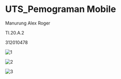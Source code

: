 # UTS_Pemograman Mobile

Manurung Alex Roger 

TI.20.A.2

312010478


![1](https://github.com/ManurungAlexR/UTS_PM_Manurung-Alex-Roger/assets/101391579/42a3ca39-d05b-46e8-ad90-1148722fae57)

![2](https://github.com/ManurungAlexR/UTS_PM_Manurung-Alex-Roger/assets/101391579/39504653-f709-4684-9c8d-1f94140fef31)

![3](https://github.com/ManurungAlexR/UTS_PM_Manurung-Alex-Roger/assets/101391579/f5f06b53-9165-4aae-b919-7947fa454657)
